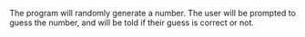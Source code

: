 The program will randomly generate a number. The user will be prompted to guess the number, and will be
told if their guess is correct or not.
